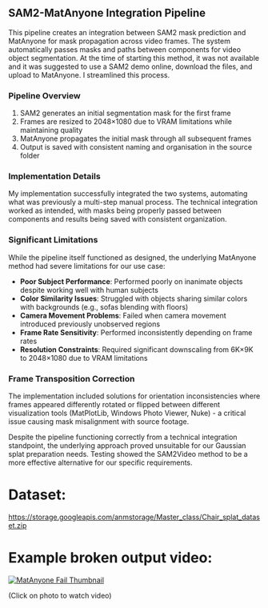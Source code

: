 ## SAM2-MatAnyone Integration Pipeline

This pipeline creates an integration between SAM2 mask prediction and MatAnyone for mask propagation across video frames. The system automatically passes masks and paths between components for video object segmentation. At the time of starting this method, it was not available and it was suggested to use a SAM2 demo online, download the files, and upload to MatAnyone. I streamlined this process.

### Pipeline Overview

1. SAM2 generates an initial segmentation mask for the first frame
2. Frames are resized to 2048×1080 due to VRAM limitations while maintaining quality
3. MatAnyone propagates the initial mask through all subsequent frames
4. Output is saved with consistent naming and organisation in the source folder

### Implementation Details

My implementation successfully integrated the two systems, automating what was previously a multi-step manual process. The technical integration worked as intended, with masks being properly passed between components and results being saved with consistent organization.

### Significant Limitations

While the pipeline itself functioned as designed, the underlying MatAnyone method had severe limitations for our use case:

- **Poor Subject Performance**: Performed poorly on inanimate objects despite working well with human subjects
- **Color Similarity Issues**: Struggled with objects sharing similar colors with backgrounds (e.g., sofas blending with floors)
- **Camera Movement Problems**: Failed when camera movement introduced previously unobserved regions
- **Frame Rate Sensitivity**: Performed inconsistently depending on frame rates
- **Resolution Constraints**: Required significant downscaling from 6K×9K to 2048×1080 due to VRAM limitations

### Frame Transposition Correction

The implementation included solutions for orientation inconsistencies where frames appeared differently rotated or flipped between different visualization tools (MatPlotLib, Windows Photo Viewer, Nuke) - a critical issue causing mask misalignment with source footage.

Despite the pipeline functioning correctly from a technical integration standpoint, the underlying approach proved unsuitable for our Gaussian splat preparation needs. Testing showed the SAM2Video method to be a more effective alternative for our specific requirements.

# Dataset:
https://storage.googleapis.com/anmstorage/Master_class/Chair_splat_dataset.zip
# Example broken output video: 

[![MatAnyone Fail Thumbnail](https://storage.googleapis.com/anmstorage/Master_class/matanyone_fail.0122.png)](https://storage.googleapis.com/anmstorage/Master_class/matanyone_fail.mp4)

(Click on photo to watch video)
